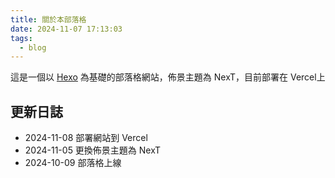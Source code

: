 ```yaml
---
title: 關於本部落格
date: 2024-11-07 17:13:03
tags:
  - blog
---
```

這是一個以 [Hexo]() 為基礎的部落格網站，佈景主題為 NexT，目前部署在 Vercel上



## 更新日誌
- 2024-11-08 部署網站到 Vercel
- 2024-11-05 更換佈景主題為 NexT
- 2024-10-09 部落格上線

